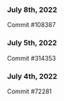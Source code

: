 ### July 8th, 2022

Commit #108387

### July 5th, 2022

Commit #314353


### July 4th, 2022

Commit #72281
